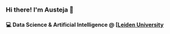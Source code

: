 ### Hi there! I'm Austeja 👋

#### 💻 Data Science & Artificial Intelligence @ [[Leiden University](https://www.universiteitleiden.nl/en](https://www.universiteitleiden.nl/en/education/study-programmes/bachelor/data-science-and-artificial-intelligence))
